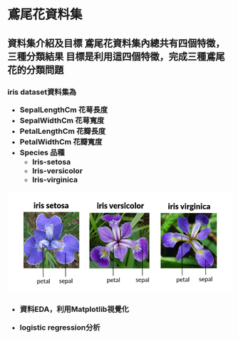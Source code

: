 <h1>鳶尾花資料集
<h2>資料集介紹及目標  
  鳶尾花資料集內總共有四個特徵，三種分類結果  
  目標是利用這四個特徵，完成三種鳶尾花的分類問題  
 
<h3>iris dataset資料集為  

* SepalLengthCm 花萼長度
* SepalWidthCm 花萼寬度
* PetalLengthCm 花瓣長度
* PetalWidthCm 花瓣寬度
* Species 品種
  * Iris-setosa
  * Iris-versicolor
  * Iris-virginica



![image](https://github.com/jelink27/Data_analytics_project/blob/main/Iris%20dataset/51518iris%20img1.png)  



<h3>  

* 資料EDA，利用Matplotlib視覺化  
  
* logistic regression分析
